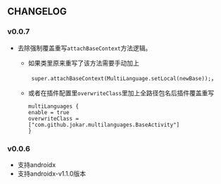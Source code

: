 ## CHANGELOG

### v0.0.7
- 去除强制覆盖重写```attachBaseContext```方法逻辑。

    - 如果类里原来重写了该方法需要手动加上

        ``` super.attachBaseContext(MultiLanguage.setLocal(newBase));```，

    - 或者在插件配置里```overwriteClass```里加上全路径包名后插件覆盖重写 

        ```
        multiLanguages {
        enable = true
        overwriteClass = ["com.github.jokar.multilanguages.BaseActivity"]
        }
        ```

### v0.0.6
- 支持androidx
- 支持androidx-v1.1.0版本

